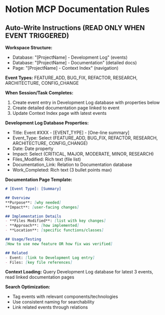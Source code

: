# Notion MCP Documentation Rules

## Auto-Write Instructions (READ ONLY WHEN EVENT TRIGGERED)

**Workspace Structure:** 
- Database: "[ProjectName] - Development Log" (events)
- Database: "[ProjectName] - Documentation" (detailed docs)
- Page: "[ProjectName] - Context Index" (navigation)

**Event Types:** FEATURE_ADD, BUG_FIX, REFACTOR, RESEARCH, ARCHITECTURE, CONFIG_CHANGE

**When Session/Task Completes:**
1. Create event entry in Development Log database with properties below
2. Create detailed documentation page linked to event
3. Update Context Index page with latest events

**Development Log Database Properties:**
- Title: Event #XXX - [EVENT_TYPE] - [One-line summary]
- Event_Type: Select (FEATURE_ADD, BUG_FIX, REFACTOR, RESEARCH, ARCHITECTURE, CONFIG_CHANGE)
- Date: Date property
- Impact: Select (CRITICAL, MAJOR, MODERATE, MINOR, RESEARCH)
- Files_Modified: Rich text (file list)
- Documentation_Link: Relation to Documentation database
- Work_Completed: Rich text (3 bullet points max)

**Documentation Page Template:**
```markdown
# [Event Type]: [Summary]

## Overview
**Purpose**: [why needed]
**Impact**: [user-facing changes]

## Implementation Details
- **Files Modified**: [list with key changes]
- **Approach**: [how implemented]
- **Location**: [specific functions/classes]

## Usage/Testing
[How to use new feature OR how fix was verified]

## Related
- Event: [link to Development Log entry]
- Files: [key file references]
```

**Context Loading:**
Query Development Log database for latest 3 events, read linked documentation pages

**Search Optimization:**
- Tag events with relevant components/technologies
- Use consistent naming for searchability
- Link related events through relations
